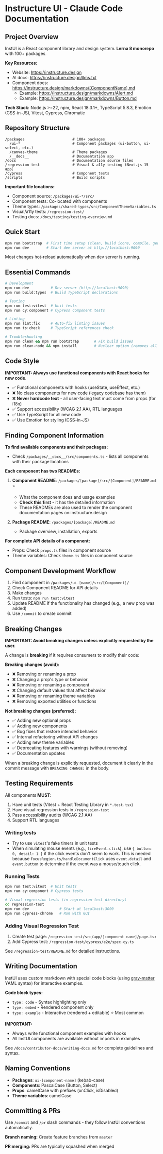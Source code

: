 # Instructure UI - Claude Code Documentation

## Project Overview

InstUI is a React component library and design system. **Lerna 8 monorepo** with 100+ packages.

**Key Resources:**

- Website: https://instructure.design
- AI docs: https://instructure.design/llms.txt
- Component docs: https://instructure.design/markdowns/[ComponentName].md
  - Example: https://instructure.design/markdowns/Alert.md
  - Example: https://instructure.design/markdowns/Button.md

**Tech Stack:** Node.js >=22, npm, React 18.3.1+, TypeScript 5.8.3, Emotion (CSS-in-JS), Vitest, Cypress, Chromatic

## Repository Structure

```
/packages                      # 100+ packages
  /ui-*                        # Component packages (ui-button, ui-select, etc.)
  /canvas-theme                # Theme packages
  /__docs__                    # Documentation app
/docs                          # Documentation source files
/regression-test               # Visual & a11y testing (Next.js 15 app)
/cypress                       # Component tests
/scripts                       # Build scripts
```

**Important file locations:**

- Component source: `/packages/ui-*/src/`
- Component tests: Co-located with components
- Theme types: `/packages/shared-types/src/ComponentThemeVariables.ts`
- Visual/a11y tests: `/regression-test/`
- Testing docs: `/docs/testing/testing-overview.md`

## Quick Start

```bash
npm run bootstrap  # First time setup (clean, build icons, compile, generate tokens)
npm run dev        # Start dev server at http://localhost:9090
```

Most changes hot-reload automatically when dev server is running.

## Essential Commands

```bash
# Development
npm run dev          # Dev server (http://localhost:9090)
npm run build:types  # Build TypeScript declarations

# Testing
npm run test:vitest  # Unit tests
npm run cy:component # Cypress component tests

# Linting
npm run lint:fix     # Auto-fix linting issues
npm run ts:check     # TypeScript references check

# Troubleshooting
npm run clean && npm run bootstrap       # Fix build issues
npm run clean-node && npm install        # Nuclear option (removes all node_modules)
```

## Code Style

**IMPORTANT: Always use functional components with React hooks for new code.**

- ✅ Functional components with hooks (useState, useEffect, etc.)
- ❌ No class components for new code (legacy codebase has them)
- ❌ **Never hardcode text** - all user-facing text must come from props (for i18n)
- ✅ Support accessibility (WCAG 2.1 AA), RTL languages
- ✅ Use TypeScript for all new code
- ✅ Use Emotion for styling (CSS-in-JS)

## Finding Component Information

**To find available components and their packages:**

- Check `/packages/__docs__/src/components.ts` - lists all components with their package locations

**Each component has two READMEs:**

1. **Component README**: `/packages/[package]/src/[Component]/README.md` ⭐

   - What the component does and usage examples
   - **Check this first** - it has the detailed information
   - These READMEs are also used to render the component documentation pages on instructure.design

2. **Package README**: `/packages/[package]/README.md`
   - Package overview, installation, exports

**For complete API details of a component:**

- Props: Check `props.ts` files in component source
- Theme variables: Check `theme.ts` files in component source

## Component Development Workflow

1. Find component in `/packages/ui-[name]/src/[Component]/`
2. Check Component README for API details
3. Make changes
4. Run tests: `npm run test:vitest`
5. Update README if the functionality has changed (e.g., a new prop was added)
6. Use `/commit` to create commit

## Breaking Changes

**IMPORTANT: Avoid breaking changes unless explicitly requested by the user.**

A change is **breaking** if it requires consumers to modify their code:

**Breaking changes (avoid):**

- ❌ Removing or renaming a prop
- ❌ Changing a prop's type or behavior
- ❌ Removing or renaming a component
- ❌ Changing default values that affect behavior
- ❌ Removing or renaming theme variables
- ❌ Removing exported utilities or functions

**Not breaking changes (preferred):**

- ✅ Adding new optional props
- ✅ Adding new components
- ✅ Bug fixes that restore intended behavior
- ✅ Internal refactoring without API changes
- ✅ Adding new theme variables
- ✅ Deprecating features with warnings (without removing)
- ✅ Documentation updates

When a breaking change is explicitly requested, document it clearly in the commit message with `BREAKING CHANGE:` in the body.

## Testing Requirements

All components **MUST**:

1. Have unit tests (Vitest + React Testing Library in `*.test.tsx`)
2. Have visual regression tests in `/regression-test`
3. Pass accessibility audits (WCAG 2.1 AA)
4. Support RTL languages

### Writing tests

- Try to use `vitest`'s fake timers in unit tests
- When simulating mouse events (e.g., `fireEvent.click`), use `{ button: 0, detail: 1 }` if the click events don't seem to work. This is needed because `FocusRegion.ts/handleDocumentClick` uses `event.detail` and `event.button` to determine if the event was a mouse/touch click.

### Running Tests

```bash
npm run test:vitest  # Unit tests
npm run cy:component # Cypress tests

# Visual regression tests (in regression-test directory)
cd regression-test
npm run dev              # Start at localhost:3000
npm run cypress-chrome   # Run with GUI
```

### Adding Visual Regression Test

1. Create test page: `/regression-test/src/app/[component-name]/page.tsx`
2. Add Cypress test: `/regression-test/cypress/e2e/spec.cy.ts`

See `/regression-test/README.md` for detailed instructions.

## Writing Documentation

InstUI uses custom markdown with special code blocks (using [gray-matter](https://github.com/jonschlinkert/gray-matter) YAML syntax) for interactive examples.

**Code block types:**

- `type: code` - Syntax highlighting only
- `type: embed` - Rendered component only
- `type: example` - Interactive (rendered + editable) ⭐ Most common

**IMPORTANT:**

- Always write functional component examples with hooks
- All InstUI components are available without imports in examples

See `/docs/contributor-docs/writing-docs.md` for complete guidelines and syntax.

## Naming Conventions

- **Packages**: `ui-[component-name]` (kebab-case)
- **Components**: PascalCase (Button, Select)
- **Props**: camelCase with prefixes (onClick, isDisabled)
- **Theme variables**: camelCase

## Committing & PRs

Use `/commit` and `/pr` slash commands - they follow InstUI conventions automatically.

**Branch naming:** Create feature branches from `master`

**PR merging:** PRs are typically squashed when merged
